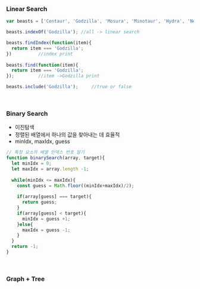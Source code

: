 ### Linear Search

```javascript
var beasts = ['Centaur', 'Godzilla', 'Mosura', 'Minotaur', 'Hydra', 'Nessie'];

beasts.indexOf('Godzilla');	//all -> linear search

beasts.findIndex(function(item){
  return item === 'Godzilla';
})			//index print
	
beasts.find(function(item){
  return item === 'Godzilla';
});			//item ->Godzilla print

beasts.include('Godzilla');		//true or false
```

<br/>

### Binary Search

- 이진탐색
- 정렬된 배열에서 하나의 값을 찾아내는 데 효율적
- minIdx, maxIdx, guess

```javascript
// 특정 요소의 배열 인덱스 번호 알기
function binarySearch(array, target){
  let minIdx = 0;
  let maxIdx = array.length -1;
  
  while(minIdx <= maxIdx){
    const guess = Math.floor((minIdx+maxIdx)/2);
    
    if(array[guess] === target){
      return guess;
    }
    if(array[guess] < target){
      minIdx = guess +1;
    }else{
      maxIdx = guess -1;
    }
  }
  return -1;
}
```

<br/>

### Graph + Tree
